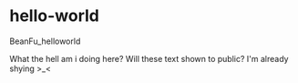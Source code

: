 # hello-world
BeanFu_helloworld

What the hell am i doing here?
Will these text shown to public? I'm already shying >_<
